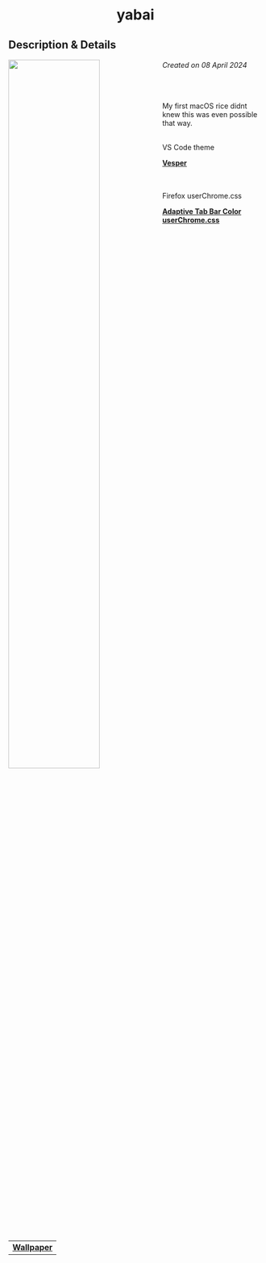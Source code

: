 <h1 align="center"> yabai </h1>
<h2> Description & Details</h2>  
<img width="60%" align="left" src="./showcase.png">

<h6><i>Created on 08 April 2024</i></h6><br>
<p>
  My first macOS rice didnt knew this was even possible that way.
  
  <br>
  <br>

  VS Code theme

  <td>
        <a href="https://marketplace.visualstudio.com/items?itemName=raunofreiberg.vesper"> <b>Vesper</b> </a>
  </td>

  <br>
  <br>
  <br>

  Firefox userChrome.css

  <td>
        <a href="https://addons.mozilla.org/en-US/firefox/addon/adaptive-tab-bar-colour/"> <b>Adaptive Tab Bar Color</b> </a>
  </td>

  <td>
        <a href="https://github.com/0PandaDEV/dotfiles/tree/main/MacOS/yabai/userChrome.css">
        <b>userChrome.css</b>
        </a>
  </td>

  <table><tr><td>
        <a href="https://twitter.com/javilopen/status/1765784258335895685"> <b>Wallpaper</b> </a>
  </td></tr></table>
</p>
